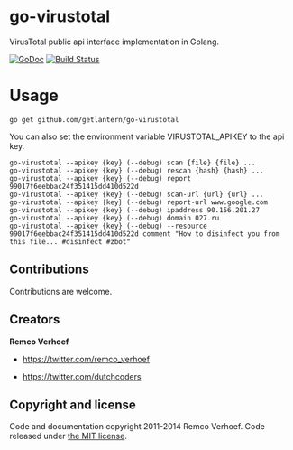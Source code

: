 go-virustotal
=============

VirusTotal public api interface implementation in Golang.

[![GoDoc](https://godoc.org/github.com/dutchcoders/go-virustotal?status.svg)](https://godoc.org/github.com/dutchcoders/go-virustotal)
[![Build Status](https://travis-ci.org/dutchcoders/go-virustotal.svg?branch=master)](https://travis-ci.org/dutchcoders/go-virustotal)

Usage
=====

```
go get github.com/getlantern/go-virustotal
```

You can also set the environment variable VIRUSTOTAL_APIKEY to the api key.

```
go-virustotal --apikey {key} (--debug) scan {file} {file} ...
go-virustotal --apikey {key} (--debug) rescan {hash} {hash} ...
go-virustotal --apikey {key} (--debug) report 99017f6eebbac24f351415dd410d522d
go-virustotal --apikey {key} (--debug) scan-url {url} {url} ...
go-virustotal --apikey {key} (--debug) report-url www.google.com
go-virustotal --apikey {key} (--debug) ipaddress 90.156.201.27
go-virustotal --apikey {key} (--debug) domain 027.ru
go-virustotal --apikey {key} (--debug) --resource 99017f6eebbac24f351415dd410d522d comment "How to disinfect you from this file... #disinfect #zbot"
```

## Contributions

Contributions are welcome.

## Creators 

**Remco Verhoef**
- <https://twitter.com/remco_verhoef>

- <https://twitter.com/dutchcoders>

## Copyright and license

Code and documentation copyright 2011-2014 Remco Verhoef. Code released under [the MIT license](LICENSE). 
